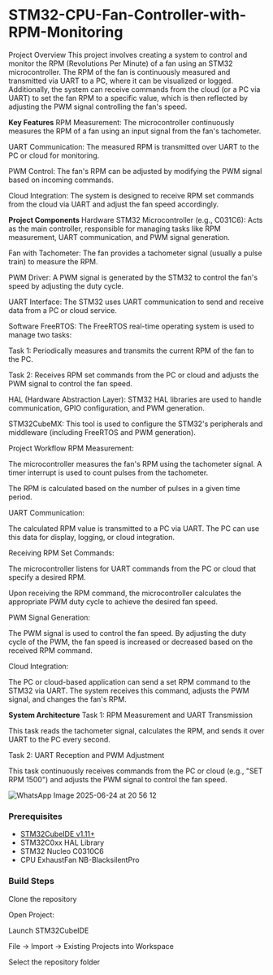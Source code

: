 # STM32-CPU-Fan-Controller-with-RPM-Monitoring
Project Overview
This project involves creating a system to control and monitor the RPM (Revolutions Per Minute) of a fan using an STM32 microcontroller. The RPM of the fan is continuously measured and transmitted via UART to a PC, where it can be visualized or logged. Additionally, the system can receive commands from the cloud (or a PC via UART) to set the fan RPM to a specific value, which is then reflected by adjusting the PWM signal controlling the fan's speed.

**Key Features**
RPM Measurement: The microcontroller continuously measures the RPM of a fan using an input signal from the fan's tachometer.

UART Communication: The measured RPM is transmitted over UART to the PC or cloud for monitoring.

PWM Control: The fan's RPM can be adjusted by modifying the PWM signal based on incoming commands.

Cloud Integration: The system is designed to receive RPM set commands from the cloud via UART and adjust the fan speed accordingly.

**Project Components**
Hardware
STM32 Microcontroller (e.g., C031C6): Acts as the main controller, responsible for managing tasks like RPM measurement, UART communication, and PWM signal generation.

Fan with Tachometer: The fan provides a tachometer signal (usually a pulse train) to measure the RPM.

PWM Driver: A PWM signal is generated by the STM32 to control the fan's speed by adjusting the duty cycle.

UART Interface: The STM32 uses UART communication to send and receive data from a PC or cloud service.

Software
FreeRTOS: The FreeRTOS real-time operating system is used to manage two tasks:

Task 1: Periodically measures and transmits the current RPM of the fan to the PC.

Task 2: Receives RPM set commands from the PC or cloud and adjusts the PWM signal to control the fan speed.

HAL (Hardware Abstraction Layer): STM32 HAL libraries are used to handle communication, GPIO configuration, and PWM generation.

STM32CubeMX: This tool is used to configure the STM32's peripherals and middleware (including FreeRTOS and PWM generation).

Project Workflow
RPM Measurement:

The microcontroller measures the fan's RPM using the tachometer signal. A timer interrupt is used to count pulses from the tachometer.

The RPM is calculated based on the number of pulses in a given time period.

UART Communication:

The calculated RPM value is transmitted to a PC via UART. The PC can use this data for display, logging, or cloud integration.

Receiving RPM Set Commands:

The microcontroller listens for UART commands from the PC or cloud that specify a desired RPM.

Upon receiving the RPM command, the microcontroller calculates the appropriate PWM duty cycle to achieve the desired fan speed.

PWM Signal Generation:

The PWM signal is used to control the fan speed. By adjusting the duty cycle of the PWM, the fan speed is increased or decreased based on the received RPM command.

Cloud Integration:

The PC or cloud-based application can send a set RPM command to the STM32 via UART. The system receives this command, adjusts the PWM signal, and changes the fan's RPM.

**System Architecture**
Task 1: RPM Measurement and UART Transmission

This task reads the tachometer signal, calculates the RPM, and sends it over UART to the PC every second.

Task 2: UART Reception and PWM Adjustment

This task continuously receives commands from the PC or cloud (e.g., "SET RPM 1500") and adjusts the PWM signal to control the fan speed.


![WhatsApp Image 2025-06-24 at 20 56 12](https://github.com/user-attachments/assets/031ba482-28a2-4084-8c77-fd4a3e7cfeaa)

### Prerequisites
- [STM32CubeIDE v1.11+](https://www.st.com/en/development-tools/stm32cubeide.html)
- STM32C0xx HAL Library
- STM32 Nucleo C0310C6
- CPU ExhaustFan NB-BlacksilentPro
  

### Build Steps
Clone the repository
 
Open Project:

Launch STM32CubeIDE

File → Import → Existing Projects into Workspace

Select the repository folder



